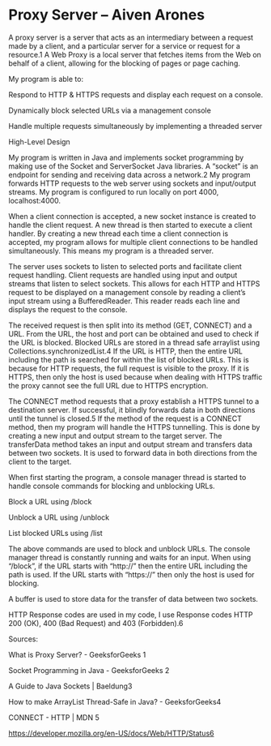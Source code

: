 # Proxy Server – Aiven Arones  

A proxy server is a server that acts as an intermediary between a request made by a client, and a particular server for a service or request for a resource.1 A Web Proxy is a local server that fetches items from the Web on behalf of a client, allowing for the blocking of pages or page caching. 

My program is able to: 

Respond to HTTP & HTTPS requests and display each request on a console. 

Dynamically block selected URLs via a management console 

Handle multiple requests simultaneously by implementing a threaded server 

High-Level Design 

My program is written in Java and implements socket programming by making use of the Socket and ServerSocket Java libraries. A “socket” is an endpoint for sending and receiving data across a network.2 My program forwards HTTP requests to the web server using sockets and input/output streams. My program is configured to run locally on port 4000, localhost:4000. 

When a client connection is accepted, a new socket instance is created to handle the client request. A new thread is then started to execute a client handler. By creating a new thread each time a client connection is accepted, my program allows for multiple client connections to be handled simultaneously. This means my program is a threaded server. 

The server uses sockets to listen to selected ports and facilitate client request handling. Client requests are handled using input and output streams that listen to select sockets. This allows for each HTTP and HTTPS request to be displayed on a management console by reading a client’s input stream using a BufferedReader. This reader reads each line and displays the request to the console.  

The received request is then split into its method (GET, CONNECT) and a URL. From the URL, the host and port can be obtained and used to check if the URL is blocked. Blocked URLs are stored in a thread safe arraylist using Collections.synchronizedList.4  If the URL is HTTP, then the entire URL including the path is searched for within the list of blocked URLs. This is because for HTTP requests, the full request is visible to the proxy. If it is HTTPS, then only the host is used because when dealing with HTTPS traffic the proxy cannot see the full URL due to HTTPS encryption. 

The CONNECT method requests that a proxy establish a HTTPS tunnel to a destination server. If successful, it blindly forwards data in both directions until the tunnel is closed.5 If the method of the request is a CONNECT method, then my program will handle the HTTPS tunnelling. This is done by creating a new input and output stream to the target server. The transferData method takes an input and output stream and transfers data between two sockets. It is used to forward data in both directions from the client to the target.  

When first starting the program, a console manager thread is started to handle console commands for blocking and unblocking URLs. 

Block a URL using /block <URL> 

Unblock a URL using /unblock <URL> 

List blocked URLs using /list 

The above commands are used to block and unblock URLs. The console manager thread is constantly running and waits for an input. When using “/block”, if the URL starts with “http://” then the entire URL including the path is used. If the URL starts with “https://” then only the host is used for blocking. 

A buffer is used to store data for the transfer of data between two sockets. 

HTTP Response codes are used in my code, I use Response codes HTTP 200 (OK), 400 (Bad Request) and 403 (Forbidden).6 


Sources: 

What is Proxy Server? - GeeksforGeeks 1  

Socket Programming in Java - GeeksforGeeks 2  

A Guide to Java Sockets | Baeldung3  

How to make ArrayList Thread-Safe in Java? - GeeksforGeeks4  

CONNECT - HTTP | MDN 5  

https://developer.mozilla.org/en-US/docs/Web/HTTP/Status6  
